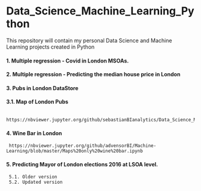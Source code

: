 # Data_Science_Machine_Learning_Python
This repository will contain my personal Data Science and Machine Learning projects created in Python

#### 1. Multiple regression - Covid in London MSOAs.

#### 2. Multiple regression - Predicting the median house price in London

#### 3. Pubs in London DataStore

#### 3.1. Map of London Pubs
     https://nbviewer.jupyter.org/github/sebastianBIanalytics/Data_Science_Machine_Learning_Python/blob/master/Map%20of%20London%20Pubs.ipynb
     
#### 4. Wine Bar in London 
     https://nbviewer.jupyter.org/github/advensorBI/Machine-Learning/blob/master/Maps%20only%20wine%20bar.ipynb 
     
#### 5. Predicting Mayor of London elections 2016 at LSOA level. 
     5.1. Older version 
     5.2. Updated version 
